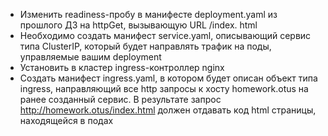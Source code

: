 - Изменить readiness-пробу в манифесте deployment.yaml из
прошлого ДЗ на httpGet, вызывающую URL /index. html
- Необходимо создать манифест service.yaml, описывающий сервис
типа ClusterIP, который будет направлять трафик на поды,
управляемые вашим deployment
- Установить в кластер ingress-контроллер nginx
- Создать манифест ingress.yaml, в котором будет описан объект
типа ingress, направляющий все http запросы к хосту
homework.otus на ранее созданный сервис. В результате запрос
http://homework.otus/index.html должен отдавать код html
страницы, находящейся в подах

